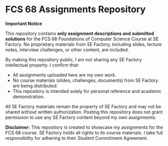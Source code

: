 # FCS 68 Assignments Repository

**Important Notice**

This repository contains **only assignment descriptions and submitted solutions** for the FCS 68 Foundations of Computer Science Course at SE Factory. No proprietary materials from SE Factory, including slides, lecture notes, interview challenges, or other content, are included.

By making this repository public, I am not sharing any SE Factory intellectual property. I confirm that:

- All assignments uploaded here are my own work.
- No course materials (slides, challenges, documents) from SE Factory are being distributed.
- This repository is intended solely for personal reference and academic demonstration.

All SE Factory materials remain the property of SE Factory and may not be shared without written authorization. Posting this repository does not grant permission to use any SE Factory content beyond my own assignments.

**Disclaimer:** This repository is created to showcase my assignments for the FCS 68 course. SE Factory holds all rights to its course materials. I take full responsibility for adhering to their Student Commitment Agreement.
